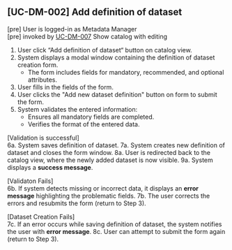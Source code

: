 [UC-DM-002] Add definition of dataset
---

[pre] User is logged-in as Metadata Manager<br>
[pre] invoked by [UC-DM-007](UC-DM-007.md) Show catalog with editing

1. User click “Add definition of dataset“ button on catalog view.
2. System displays a modal window containing the definition of dataset creation form.
    - The form includes fields for mandatory, recommended, and optional attributes.
3. User fills in the fields of the form.
4. User clicks the "Add new dataset definition" button on form to submit the form.
5. System validates the entered information:
    - Ensures all mandatory fields are completed.
    - Verifies the format of the entered data.
  
[Validation is successful]<br>
    6a. System saves definition of dataset.
    7a. System creates new definition of dataset and closes the form window.
    8a. User is redirected back to the catalog view, where the newly added dataset is now visible.
    9a. System displays a **success message**.

[Validaton Fails]<br>
    6b. If system detects missing or incorrect data, it displays an **error message** highlighting the problematic fields.
    7b. The user corrects the errors and resubmits the form (return to Step 3).

[Dataset Creation Fails]<br>
    7c. If an error occurs while saving definition of dataset, the system notifies the user with **error message**.
    8c. User can attempt to submit the form again (return to Step 3).